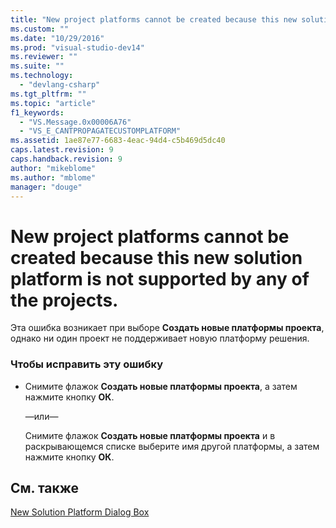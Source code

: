 ```yaml
---
title: "New project platforms cannot be created because this new solution platform is not supported by any of the projects. | Microsoft Docs"
ms.custom: ""
ms.date: "10/29/2016"
ms.prod: "visual-studio-dev14"
ms.reviewer: ""
ms.suite: ""
ms.technology: 
  - "devlang-csharp"
ms.tgt_pltfrm: ""
ms.topic: "article"
f1_keywords: 
  - "VS.Message.0x00006A76"
  - "VS_E_CANTPROPAGATECUSTOMPLATFORM"
ms.assetid: 1ae87e77-6683-4eac-94d4-c5b469d5dc40
caps.latest.revision: 9
caps.handback.revision: 9
author: "mikeblome"
ms.author: "mblome"
manager: "douge"
---
```

# New project platforms cannot be created because this new solution platform is not supported by any of the projects.
Эта ошибка возникает при выборе **Создать новые платформы проекта**, однако ни один проект не поддерживает новую платформу решения.  
  
### Чтобы исправить эту ошибку  
  
-   Снимите флажок **Создать новые платформы проекта**, а затем нажмите кнопку **ОК**.  
  
     —или—  
  
     Снимите флажок **Создать новые платформы проекта** и в раскрывающемся списке выберите имя другой платформы, а затем нажмите кнопку **ОК**.  
  
## См. также  
 [New Solution Platform Dialog Box](http://msdn.microsoft.com/ru-ru/d424f02c-29f0-41bb-9338-d705d09fc6e2)